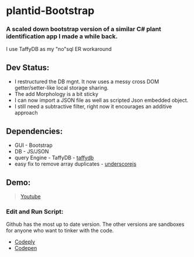 # plantid-Bootstrap
### A scaled down bootstrap version of a similar C# plant identification app I made a while back.

I use TaffyDB as my "no"sql ER workaround

## Dev Status:
* I restructured the DB mgnt. It now uses a messy cross DOM getter/setter-like local storage sharing.
* The add Morphology is a bit sticky
* I can now import a JSON file as well as scripted Json embedded object.
* I still need a subtractive filter, right now it encourages an additive approach

## Dependencies:
* GUI - Bootstrap
* DB - JS/JSON
* query Engine - TaffyDB - [taffydb](http://taffydb.com/)
* easy fix to remove array duplicates - [underscorejs](http://underscorejs.org/#uniq)

## Demo:

> [Youtube](https://www.youtube.com/watch?v=d6cYrqyCk4o)

### Edit and Run Script:
Github has the most up to date version. The other versions are sandboxes for anyone who want to tinker with the code.

* [Codeply](https://www.codeply.com/view/1JXIluLDW5)
* [Codepen](https://codepen.io/mezcel/pen/gRrjXP/)
